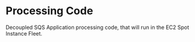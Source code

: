 # Processing Code

Decoupled SQS Application processing code, that will run in the EC2 Spot Instance Fleet.